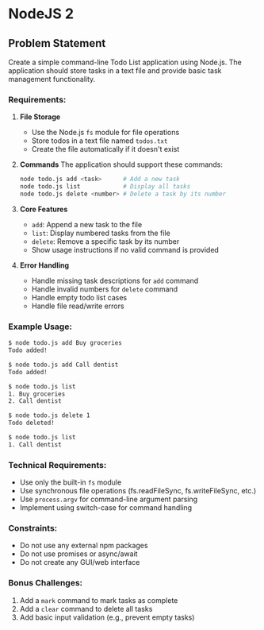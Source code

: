 # NodeJS 2

## Problem Statement
Create a simple command-line Todo List application using Node.js. The application should store tasks in a text file and provide basic task management functionality.

### Requirements:

1. **File Storage**
   - Use the Node.js `fs` module for file operations
   - Store todos in a text file named `todos.txt`
   - Create the file automatically if it doesn't exist

2. **Commands**
   The application should support these commands:
   ```bash
   node todo.js add <task>      # Add a new task
   node todo.js list            # Display all tasks
   node todo.js delete <number> # Delete a task by its number
   ```

3. **Core Features**
   - `add`: Append a new task to the file
   - `list`: Display numbered tasks from the file
   - `delete`: Remove a specific task by its number
   - Show usage instructions if no valid command is provided

4. **Error Handling**
   - Handle missing task descriptions for `add` command
   - Handle invalid numbers for `delete` command
   - Handle empty todo list cases
   - Handle file read/write errors

### Example Usage:
```bash
$ node todo.js add Buy groceries
Todo added!

$ node todo.js add Call dentist
Todo added!

$ node todo.js list
1. Buy groceries
2. Call dentist

$ node todo.js delete 1
Todo deleted!

$ node todo.js list
1. Call dentist
```

### Technical Requirements:
- Use only the built-in `fs` module
- Use synchronous file operations (fs.readFileSync, fs.writeFileSync, etc.)
- Use `process.argv` for command-line argument parsing
- Implement using switch-case for command handling

### Constraints:
- Do not use any external npm packages
- Do not use promises or async/await
- Do not create any GUI/web interface


### Bonus Challenges:
1. Add a `mark` command to mark tasks as complete
2. Add a `clear` command to delete all tasks
3. Add basic input validation (e.g., prevent empty tasks)
